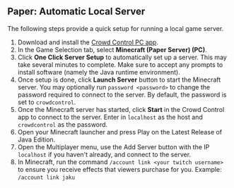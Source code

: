 ## Paper: Automatic Local Server

The following steps provide a quick setup for running a local game server.

1. Download and install the [Crowd Control PC app](https://crowdcontrol.live/setup).
2. In the Game Selection tab, select **Minecraft (Paper Server) (PC)**.
3. Click **One Click Server Setup** to automatically set up a server. This may take several minutes
   to complete. Make sure to accept any prompts to install software (namely the Java runtime
   environment).
4. Once setup is done, click **Launch Server** button to start the Minecraft server. You may
   optionally run `password <password>` to change the password required to connect to the server.
   By default, the password is set to `crowdcontrol`.
5. Once the Minecraft server has started, click **Start** in the Crowd Control app to connect to the
   server. Enter in `localhost` as the host and `crowdcontrol` as the password.
6. Open your Minecraft launcher and press Play on the Latest Release of Java Edition.
7. Open the Multiplayer menu, use the Add Server button with the IP `localhost` if you haven't
   already, and connect to the server.
8. In Minecraft, run the command `/account link <your twitch username>` to ensure you receive
   effects that viewers purchase for you. Example: `/account link jaku`
